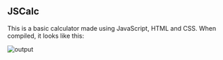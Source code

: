 ## JSCalc

This is a basic calculator made using JavaScript, HTML and CSS. 
When compiled, it looks like this: 

![output](https://github.com/Ap0806/JSCalc/master/outputscreen.png)

